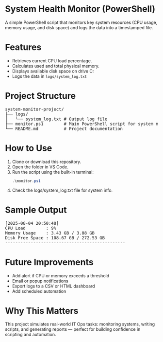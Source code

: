 # System Health Monitor (PowerShell)

A simple PowerShell script that monitors key system resources (CPU usage, memory usage, and disk space) and logs the data into a timestamped file.

# Features

- Retrieves current CPU load percentage.
- Calculates used and total physical memory.
- Displays available disk space on drive C:
- Logs the data in `logs/system_log.txt`

# Project Structure

<pre>system-monitor-project/
├── logs/
│   └── system_log.txt # Output log file
├── monitor.ps1        # Main PowerShell script for system monitoring
└── README.md          # Project documentation
</pre>

# How to Use

1. Clone or download this repository.
2. Open the folder in VS Code.
3. Run the script using the built-in terminal:
   ``` powershell
   .\monitor.ps1
4. Check the logs/system_log.txt file for system info.

# Sample Output
<pre>[2025-08-04 20:50:48]
CPU Load        : 9%
Memory Usage    : 3.43 GB / 3.88 GB
Disk Free Space : 108.67 GB / 272.53 GB
-----------------------------------------------
</pre>

# Future Improvements
- Add alert if CPU or memory exceeds a threshold
- Email or popup notifications
- Export logs to a CSV or HTML dashboard
- Add scheduled automation

# Why This Matters
This project simulates real-world IT Ops tasks: monitoring systems, writing scripts, and generating reports — perfect for building confidence in scripting and automation.
